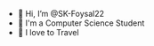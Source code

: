 - 👋 Hi, I’m @SK-Foysal22
- 🏫 I'm a Computer Science Student
- 🌱 I love to Travel
  

<!---
SK-Foysal22/SK-Foysal22 is a ✨ special ✨ repository because its `README.md` (this file) appears on your GitHub profile.
You can click the Preview link to take a look at your changes.
--->
